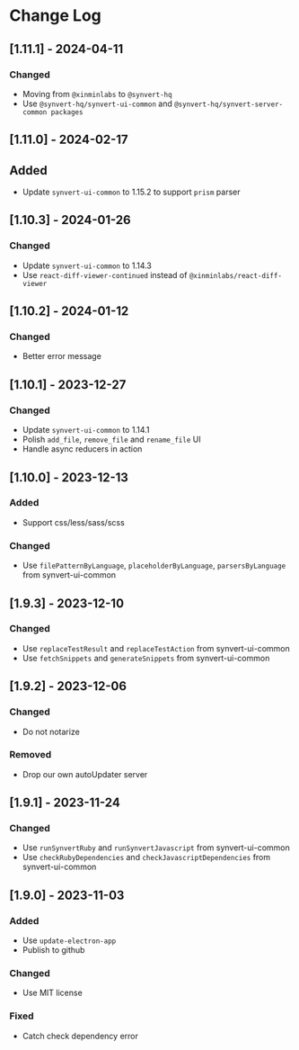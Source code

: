 # Change Log

## [1.11.1] - 2024-04-11

### Changed

- Moving from `@xinminlabs` to `@synvert-hq`
- Use `@synvert-hq/synvert-ui-common` and `@synvert-hq/synvert-server-common packages`

## [1.11.0] - 2024-02-17

## Added

- Update `synvert-ui-common` to 1.15.2 to support `prism` parser

## [1.10.3] - 2024-01-26

### Changed

- Update `synvert-ui-common` to 1.14.3
- Use `react-diff-viewer-continued` instead of `@xinminlabs/react-diff-viewer`

## [1.10.2] - 2024-01-12

### Changed

- Better error message

## [1.10.1] - 2023-12-27

### Changed

- Update `synvert-ui-common` to 1.14.1
- Polish `add_file`, `remove_file` and `rename_file` UI
- Handle async reducers in action

## [1.10.0] - 2023-12-13

### Added

- Support css/less/sass/scss

### Changed

- Use `filePatternByLanguage`, `placeholderByLanguage`, `parsersByLanguage` from synvert-ui-common

## [1.9.3] - 2023-12-10

### Changed

- Use `replaceTestResult` and `replaceTestAction` from synvert-ui-common
- Use `fetchSnippets` and `generateSnippets` from synvert-ui-common

## [1.9.2] - 2023-12-06

### Changed

- Do not notarize

### Removed

- Drop our own autoUpdater server

## [1.9.1] - 2023-11-24

### Changed

- Use `runSynvertRuby` and `runSynvertJavascript` from synvert-ui-common
- Use `checkRubyDependencies` and `checkJavascriptDependencies` from synvert-ui-common

## [1.9.0] - 2023-11-03

### Added

- Use `update-electron-app`
- Publish to github

### Changed

- Use MIT license

### Fixed

- Catch check dependency error
